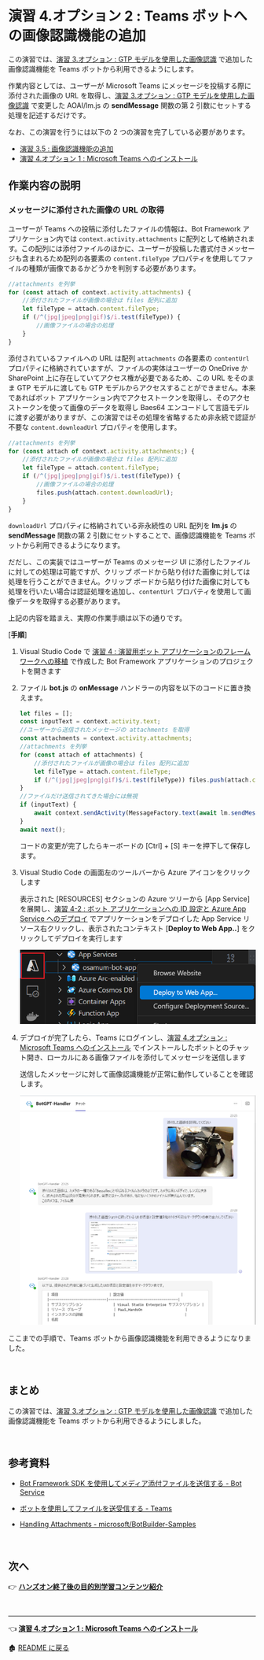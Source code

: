 # 演習 4.オプション 2 : Teams ボットへの画像認識機能の追加

この演習では、[演習 3.オプション : GTP モデルを使用した画像認識](Ex03-op-1.md#%E6%BC%94%E7%BF%92-3%E3%82%AA%E3%83%97%E3%82%B7%E3%83%A7%E3%83%B3--gtp-%E3%83%A2%E3%83%87%E3%83%AB%E3%82%92%E4%BD%BF%E7%94%A8%E3%81%97%E3%81%9F%E7%94%BB%E5%83%8F%E8%AA%8D%E8%AD%98) で追加した画像認識機能を Teams ボットから利用できるようにします。

作業内容としては、ユーザーが Microsoft Teams にメッセージを投稿する際に添付された画像の URL を取得し、[演習 3.オプション : GTP モデルを使用した画像認識](Ex03-op-1.md#%E6%BC%94%E7%BF%92-3%E3%82%AA%E3%83%97%E3%82%B7%E3%83%A7%E3%83%B3--gtp-%E3%83%A2%E3%83%87%E3%83%AB%E3%82%92%E4%BD%BF%E7%94%A8%E3%81%97%E3%81%9F%E7%94%BB%E5%83%8F%E8%AA%8D%E8%AD%98) で変更した AOAI/lm.js の **sendMessage** 関数の第 2 引数にセットする処理を記述するだけです。

なお、この演習を行うには以下の 2 つの演習を完了している必要があります。

* [演習 3.5 : 画像認識機能の追加](Ex03-5.md#%E6%BC%94%E7%BF%92-3%E3%82%AA%E3%83%97%E3%82%B7%E3%83%A7%E3%83%B3--gtp-%E3%83%A2%E3%83%87%E3%83%AB%E3%82%92%E4%BD%BF%E7%94%A8%E3%81%97%E3%81%9F%E7%94%BB%E5%83%8F%E8%AA%8D%E8%AD%98) 
* [演習 4.オプション 1 : Microsoft Teams へのインストール](Ex04-op-1.md)

## 作業内容の説明

### メッセージに添付された画像の URL の取得

ユーザーが Teams への投稿に添付したファイルの情報は、Bot Framework アプリケーション内では `context.activity.attachments` に配列として格納されます。この配列には添付ファイルのほかに、ユーザーが投稿した書式付きメッセージも含まれるため配列の各要素の `content.fileType` プロパティを使用してファイルの種類が画像であるかどうかを判別する必要があります。

```javascript
//attachments を列挙
for (const attach of context.activity.attachments) {
    //添付されたファイルが画像の場合は files 配列に追加
    let fileType = attach.content.fileType;
    if (/^(jpg|jpeg|png|gif)$/i.test(fileType)) {
        //画像ファイルの場合の処理
    }    
}
```

添付されているファイルへの URL は配列 `attachments` の各要素の `contentUrl` プロパティに格納されていますが、ファイルの実体はユーザーの OneDrive か SharePoint 上に存在していてアクセス権が必要であるため、この URL をそのまま GTP モデルに渡しても GTP モデルからアクセスすることができません。本来であればボット アプリケーション内でアクセストークンを取得し、そのアクセストークンを使って画像のデータを取得し Baes64 エンコードして言語モデルに渡す必要がありますが、この演習ではその処理を省略するため非永続で認証が不要な `content.downloadUrl` プロパティを使用します。

```javascript
//attachments を列挙
for (const attach of context.activity.attachments;) {
    //添付されたファイルが画像の場合は files 配列に追加
    let fileType = attach.content.fileType;
    if (/^(jpg|jpeg|png|gif)$/i.test(fileType)) {
        //画像ファイルの場合の処理
        files.push(attach.content.downloadUrl);
    }    
}
```

`downloadUrl` プロパティに格納されている非永続性の URL 配列を **lm.js** の **sendMessage** 関数の第 2 引数にセットすることで、画像認識機能を Teams ボットから利用できるようになります。

だだし、この実装ではユーザーが Teams のメッセージ UI に添付したファイルに対しての処理は可能ですが、クリップ ボードから貼り付けた画像に対しては処理を行うことができません。クリップ ボードから貼り付けた画像に対しても処理を行いたい場合は認証処理を追加し、`contentUrl` プロパティを使用して画像データを取得する必要があります。

上記の内容を踏まえ、実際の作業手順は以下の通りです。

\[**手順**\]

1. Visual Studio Code で [演習 4 : 演習用ボット アプリケーションのフレームワークへの移植](Ex04-0.md) で作成した Bot Framework アプリケーションのプロジェクトを開きます

2. ファイル **bot.js** の **onMessage** ハンドラーの内容を以下のコードに置き換えます。

    ```javascript
    let files = [];
    const inputText = context.activity.text;
    //ユーザーから送信されたメッセージの attachments を取得
    const attachments = context.activity.attachments;
    //attachments を列挙
    for (const attach of attachments) {
        //添付されたファイルが画像の場合は files 配列に追加
        let fileType = attach.content.fileType;
        if (/^(jpg|jpeg|png|gif)$/i.test(fileType)) files.push(attach.content.downloadUrl);
    }
    //ファイルだけ送信されてきた場合には無視
    if (inputText) {
        await context.sendActivity(MessageFactory.text(await lm.sendMessage(await rag.findIndex(inputText), files)));
    }
    await next();
    ```

    コードの変更が完了したらキーボードの \[Ctrl\] + \[S\] キーを押下して保存します。

3. Visual Studio Code の画面左のツールバーから Azure アイコンをクリックします

    表示された \[RESOURCES\] セクションの Azure ツリーから \[App Service\] を展開し、[演習 4-2 : ボット アプリケーションへの ID 設定と Azure App Service へのデプロイ](https://github.com/osamum/AOAI-first-step-for-Developer/blob/img-recog/Ex04-2.md#%E3%82%BF%E3%82%B9%E3%82%AF-2--%E3%83%9C%E3%83%83%E3%83%88-%E3%82%A2%E3%83%97%E3%83%AA%E3%82%B1%E3%83%BC%E3%82%B7%E3%83%A7%E3%83%B3%E3%81%B8%E3%81%AE-id-%E8%A8%AD%E5%AE%9A%E3%81%A8-azure-app-service-%E3%81%B8%E3%81%AE%E3%83%87%E3%83%97%E3%83%AD%E3%82%A4) でアプリケーションをデプロイした App Service リソース右クリックし、表示されたコンテキスト \[**Deploy to Web App..**\] をクリックしてデプロイを実行します

    ![ボットアプリケーションの再デプロイ](images/VSCode_deployWebApp.png)

4. デプロイが完了したら、Teams にログインし、[演習 4.オプション : Microsoft Teams へのインストール](Ex04-op-1.md) でインストールしたボットとのチャット開き、ローカルにある画像ファイルを添付してメッセージを送信します

    送信したメッセージに対して画像認識機能が正常に動作していることを確認します。

    ![Teams ボットでの画像認識](images/teams_imgeRecog.png)


ここまでの手順で、Teams ボットから画像認識機能を利用できるようになりました。

<br>

## まとめ

この演習では、[演習 3.オプション : GTP モデルを使用した画像認識](Ex03-op-1.md#%E6%BC%94%E7%BF%92-3%E3%82%AA%E3%83%97%E3%82%B7%E3%83%A7%E3%83%B3--gtp-%E3%83%A2%E3%83%87%E3%83%AB%E3%82%92%E4%BD%BF%E7%94%A8%E3%81%97%E3%81%9F%E7%94%BB%E5%83%8F%E8%AA%8D%E8%AD%98) で追加した画像認識機能を Teams ボットから利用できるようにしました。


<br>

## 参考資料

* [Bot Framework SDK を使用してメディア添付ファイルを送信する - Bot Service](https://learn.microsoft.com/ja-jp/azure/bot-service/bot-builder-howto-add-media-attachments?view=azure-bot-service-4.0&tabs=javascript)

* [ボットを使用してファイルを送受信する - Teams](https://learn.microsoft.com/ja-jp/microsoftteams/platform/bots/how-to/bots-filesv4)

* [Handling Attachments - microsoft/BotBuilder-Samples](https://github.com/microsoft/BotBuilder-Samples/tree/main/samples/javascript_nodejs/15.handling-attachments)

<br>

## 次へ

👉 [**ハンズオン終了後の目的別学習コンテンツ紹介**](NextLearn.md)

<br>

<hr>

👈 [**演習 4.オプション 1 : Microsoft Teams へのインストール** ](Ex04-op-1.md)

🏚️ [README に戻る](README.md)

